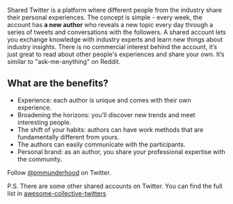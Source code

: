 Shared Twitter is a platform where different people from the industry share their personal experiences. The concept is simple - every week, 
the account has **a new author** who reveals a new topic every day through a series of tweets and conversations with the followers.
A shared account lets you exchange knowledge with industry experts and learn new things about industry insights. There is no commercial interest behind the account, it’s just great to read about other people's experiences and share your own. 
It’s similar to "ask-me-anything" on Reddit. 


## What are the benefits?

* Experience: each author is unique and comes with their own experience.
* Broadening the horizons: you’ll discover new trends and meet interesting people.
* The shift of your habits: authors can have work methods that are fundamentally different from yours.
* The authors can easily communicate with the participants.
* Personal brand: as an author, you share your professional expertise with the community.

Follow [@pmmunderhood](https://twitter.com/pmmunderhood) on Twitter.

P.S. There are some other shared accounts on Twitter. You can find the full list in [awesome-collective-twitters](https://github.com/iamstarkov/awesome-collective-twitters)

